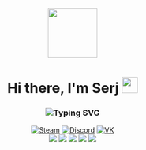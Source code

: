 <div id="header" align="center">
  <img src="https://i.giphy.com/media/v1.Y2lkPTc5MGI3NjExanl4dWkyNnBlb2swcmE1ZndtZWh3dmpldDM0ZWxwZXJ1cmZnenZpdSZlcD12MV9pbnRlcm5hbF9naWZfYnlfaWQmY3Q9cw/xHwDPt2kFONpKI8Rfw/giphy.gif" width="100"/>
</div>

<h1 align="center">Hi there, I'm <a target="_blank">Serj</a> 
<img src="https://github.com/blackcater/blackcater/raw/main/images/Hi.gif" height="32"/></h1>
<h3 align="center" href="https://git.io/typing-svg"><img src="https://readme-typing-svg.herokuapp.com?font=Tiny5&size=24&duration=4500&pause=1000&color=FFFFFF&center=true&width=435&lines=An+unremarkable+github+user" alt="Typing SVG" /></h3>

<div id="social" align="center"> 
  <a href="https://steamcommunity.com/id/K0HKyPEHT_/">
    <img src="https://img.shields.io/badge/Steam-13013f?style=for-the-badge&logo=steam" alt="Steam" ></a>
  
  <a href="http://discordapp.com/users/798944695279026206">
    <img src="https://img.shields.io/badge/Discord-13013f?style=for-the-badge&logo=discord" alt="Discord" ></a>

  <a href="https://vk.com/10i_feel_blood_on_my_lip00">
    <img src="https://img.shields.io/badge/VK-13013f?style=for-the-badge&logo=vk" alt="VK" ></a>
</div>

<div id="stat" align="center">
  <img src="http://github-profile-summary-cards.vercel.app/api/cards/profile-details?username= IsNotAcceptable&theme=transparent"/>
  <img src="http://github-profile-summary-cards.vercel.app/api/cards/repos-per-language?username= IsNotAcceptable&theme=transparent"/>
  <img src="http://github-profile-summary-cards.vercel.app/api/cards/most-commit-language?username= IsNotAcceptable&theme=transparent"/>
  <img src="http://github-profile-summary-cards.vercel.app/api/cards/stats?username= IsNotAcceptable&theme=transparent"/>
  <img src="http://github-profile-summary-cards.vercel.app/api/cards/productive-time?username= IsNotAcceptable&theme=transparent&utcOffset=8"/>
</div>
